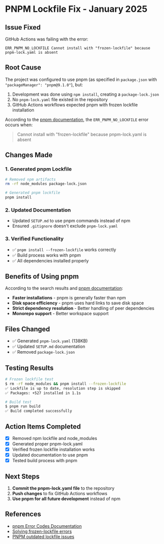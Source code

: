# PNPM Lockfile Fix - January 2025

## Issue Fixed
GitHub Actions was failing with the error:
```
ERR_PNPM_NO_LOCKFILE Cannot install with "frozen-lockfile" because pnpm-lock.yaml is absent
```

## Root Cause
The project was configured to use pnpm (as specified in `package.json` with `"packageManager": "pnpm@9.1.0"`), but:
1. Development was done using `npm install`, creating a `package-lock.json`
2. No `pnpm-lock.yaml` file existed in the repository
3. GitHub Actions workflows expected pnpm with frozen lockfile installation

According to the [pnpm documentation](https://pnpm.io/errors), the `ERR_PNPM_NO_LOCKFILE` error occurs when:
> Cannot install with "frozen-lockfile" because pnpm-lock.yaml is absent

## Changes Made

### 1. Generated pnpm Lockfile
```bash
# Removed npm artifacts
rm -rf node_modules package-lock.json

# Generated pnpm lockfile
pnpm install
```

### 2. Updated Documentation
- Updated `SETUP.md` to use pnpm commands instead of npm
- Ensured `.gitignore` doesn't exclude `pnpm-lock.yaml`

### 3. Verified Functionality
- ✅ `pnpm install --frozen-lockfile` works correctly
- ✅ Build process works with pnpm
- ✅ All dependencies installed properly

## Benefits of Using pnpm

According to the search results and [pnpm documentation](https://www.bstefanski.com/blog/how-to-fix-cannot-install-with-frozen-lockfile-because-pnpm-lockyaml-is-absent-in-pnpm):
- **Faster installations** - pnpm is generally faster than npm
- **Disk space efficiency** - pnpm uses hard links to save disk space
- **Strict dependency resolution** - Better handling of peer dependencies
- **Monorepo support** - Better workspace support

## Files Changed
- ✅ Generated `pnpm-lock.yaml` (138KB)
- ✅ Updated `SETUP.md` documentation
- ✅ Removed `package-lock.json`

## Testing Results
```bash
# Frozen lockfile test
$ rm -rf node_modules && pnpm install --frozen-lockfile
✅ Lockfile is up to date, resolution step is skipped
✅ Packages: +527 installed in 1.1s

# Build test  
$ pnpm run build
✅ Build completed successfully
```

## Action Items Completed
- [x] Removed npm lockfile and node_modules
- [x] Generated proper pnpm-lock.yaml
- [x] Verified frozen lockfile installation works
- [x] Updated documentation to use pnpm
- [x] Tested build process with pnpm

## Next Steps
1. **Commit the pnpm-lock.yaml file** to the repository
2. **Push changes** to fix GitHub Actions workflows
3. **Use pnpm for all future development** instead of npm

## References
- [pnpm Error Codes Documentation](https://pnpm.io/errors)
- [Solving frozen-lockfile errors](https://www.bstefanski.com/blog/how-to-fix-cannot-install-with-frozen-lockfile-because-pnpm-lockyaml-is-absent-in-pnpm)
- [PNPM outdated lockfile issues](https://deniapps.com/blog/solving-the-err_pnpm_frozen_lockfile_with_outdated_lockfile-error)